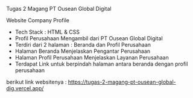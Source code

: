 Tugas 2 Magang PT Ousean Global Digital

Website Company Profile

- Tech Stack : HTML & CSS
- Profil Perusahaan Mengambil dari PT Ousean Global Digital
- Terdiri dari 2 halaman : Beranda dan Profil Perusahaan
- Halaman Beranda Menjelaskan Pengantar Perusahaan
- Halaman Profil Perusahaan Menjelaskan Layanan Perusahaan
- Terdapat Link untuk berpindah halaman antara beranda dengan profil perusahaan

berikut link websitenya : https://tugas-2-magang-pt-ousean-global-dig.vercel.app/
